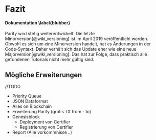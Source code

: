 
# Fazit 

#### Dokumentation \label{blubber}

Parity wird stetig weiterentwickelt. Die letzte Minorversion[@wiki_versioning]
ist im April 2019 veröffentlicht worden. Obwohl es sich um eine Minorversion
handelt, hat es Änderungen in der Code-Syntaxt. Daher verhält sich das Update
eher wie eine neue Majorversion[@wiki_versioning]. Das hat zur Folge, dass
praktisch alle gefundenen Tutorials nicht mehr gültig sind. 


## Mögliche Erweiterungen

//TODO

- Priority Queue
- JSON Dataformat
- Alles on Blockchain
- Erweiterung Parity (gratis TX  from - to)
- Genesisblock 
  - Deployment von Certifier
  - Registrierung von Certifier
- Report (Alle vorkommnisse ..)
